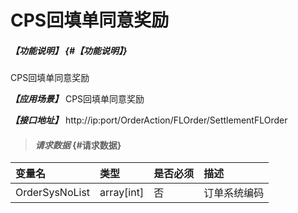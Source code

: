 # CPS回填单同意奖励

##### _【功能说明】_ {#【功能说明】}

CPS回填单同意奖励

_**【应用场景】**_
CPS回填单同意奖励


_**【接口地址】**_
http://ip:port/OrderAction/FLOrder/SettlementFLOrder
> #### _请求数据_ {#请求数据}

| 变量名 | 类型 | 是否必须 | 描述 |
| :--- | :--- | :--- | :--- |
| OrderSysNoList|array[int] | 否 | 订单系统编码|






